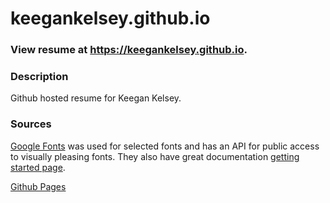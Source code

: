 # keegankelsey.github.io

### View resume at <https://keegankelsey.github.io>.


### Description
Github hosted resume for Keegan Kelsey.

### Sources
[Google Fonts](https://fonts.google.com/) was used for selected fonts and has an API for public access to visually pleasing fonts. They also have great documentation [getting started page](https://developers.google.com/fonts/docs/getting_started).

[Github Pages](https://pages.github.com/)
